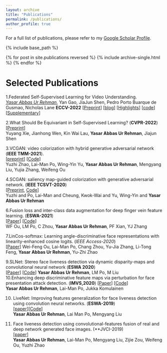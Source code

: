 ```yaml
---
layout: archive
title: "Publications"
permalink: /publications/
author_profile: true
---
```


For a full list of publications, please refer to my [Google Scholar Profile](https://scholar.google.com/citations?hl=en&user=hDKFeWEAAAAJ).


{% include base_path %}

{% for post in site.publications reversed %}
  {% include archive-single.html %}
{% endfor %}

**Selected Publications**
======
  
1.Federated Self-Supervised Learning for Video Understanding.<br>
<u>*Yasar Abbas Ur Rehman*</u>, Yan Gao, JiaJun Shen, Pedro Porto Buarque de Gusmao, Nicholas Lane
**ECCV-2022** 
[[Preprint](https://arxiv.org/abs/2207.01975)] [[blog](https://flower.dev/blog/2023-04-05-federated-learning-with-self-supervision/)] [[Highlights](https://www.youtube.com/watch?v=ZLqst0lVte8&list=PLNG4feLHqCWni5zfOBaZNtaPlCce0OnJ6&index=8)] [[code](https://github.com/yasar-rehman/FEDVSSL)] [[Supplementary](https://github.com/yasar-rehman/yasar/ECCV2022_SSL_FL_for_video_supplementry.pdf)] <br>
 


2.What Should Be Equivariant in Self-Supervised Learning? (**CVPR-2022**) <br>
[[Preprint](https://openaccess.thecvf.com/content/CVPR2022W/L3D-IVU/papers/Xie_What_Should_Be_Equivariant_in_Self-Supervised_Learning_CVPRW_2022_paper.pdf)] <br> 
Yuyang Xie, Jianhong Wen, Kin Wai Lau, **Yasar Abbas Ur Rehman**, Jiajun Shen <br>


3.VCGAN: video colorization with hybrid generative adversarial network (**IEEE TMM-2021**).<br> 
[[preprint](https://arxiv.org/pdf/2104.12357)] [[Code](https://github.com/zhaoyuzhi/VCGAN)] <br>
Yuzhi Zhao, Lai-Man Po, Wing-Yin Yu, **Yasar Abbas Ur Rehman**, Mengyang Liu, Yujia Zhang, Weifeng Ou <br>

4.SCGAN: saliency map-guided colorization with generative adversarial network. (**IEEE TCSVT-2020**) <br>
[[Preprint](https://arxiv.org/pdf/2011.11377.pdf), [Code]("https://github.com/zhaoyuzhi/Semantic-Colorization-GAN)] <br>
Yuzhi and Po, Lai-Man and Cheung, Kwok-Wai and Yu, Wing-Yin and **Yasar Abbas Ur Rehman** <br>

6.Fusion loss and inter-class data augmentation for deep finger vein feature learning. (**ESWA-2021**) <br>
[[Paper](https://www.sciencedirect.com/science/article/abs/pii/S0957417421000257)] [[Code](https://github.com/WeifengOu/FusionAug)] <br>
WF Ou, LM Po, C Zhou, **Yasar Abbas Ur Rehman**, PF Xian, YJ Zhang <br>

7.LinCos-softmax: Learning angle-discriminative face representations with linearity-enhanced cosine logits. (*IEEE Access-2020*)<br>
[[Paper](https://ieeexplore.ieee.org/stamp/stamp.jsp?arnumber=9116942)]
Wei-Feng Ou, Lai-Man Po, Chang Zhou, Yu-Jia Zhang, Li-Tong Feng, **Yasar Abbas Ur Rehman**, Yu-Zhi Zhao


9.SLNet: Stereo face liveness detection via dynamic disparity-maps and convolutional neural network (**ESWA 2020**)<br>
[[Paper](https://www.sciencedirect.com/science/article/abs/pii/S0957417419307195)] [[Code](https://github.com/yasar-rehman/SLNET)]
**Yasar Abbas Ur Rehman**, LM Po, M Liu <br>
10.Enhancing deep discriminative feature maps via perturbation for face presentation attack detection. (**IMVS,2020**)
[[Paper](https://www.sciencedirect.com/science/article/abs/pii/S0262885619304512)] [[Code](https://github.com/yasar-rehman/Perturbing-CNNs)] <br>
**Yasar Abbas Ur Rehman**, Lai-Man Po, Jukka Komulainen <br>

10. LiveNet: Improving features generalization for face liveness detection using convolution neural networks. (**ESWA-2019**)<br>
[[paper](https://www.sciencedirect.com/science/article/abs/pii/S0957417418302811)][[Code](https://github.com/yasar-rehman/LiveNet)]<br>
**Yasar Abbas Ur Rehman**, Lai Man Po, Mengyang Liu <br>

12. Face liveness detection using convolutional-features fusion of real and deep network generated face images. (**JVCI-2019)<br>
[[paper](https://www.sciencedirect.com/science/article/abs/pii/S1047320319300641)] <br>
**Yasar Abbas Ur Rehman**, Lai-Man Po, Mengyang Liu, Zijie Zou, Weifeng Ou, Yuzhi Zhao <br>




    










<!--
        

		<b> </b> 
		</div>
		<b> Yasar Abbas Ur Rehman </b>, Po Lai Man <br>
        <a href="https://www.sciencedirect.com/science/article/abs/pii/S0957417418302811">[ESWA,2018]</a>
		<a href="https://github.com/yasar-rehman/LiveNet">[Code]</a>,
        <a href="">[ESWA, 2019]</a>
        <a href="">[Code]</a>, 
        <a href="https://www.sciencedirect.com/science/article/abs/pii/S1047320319300641">JVCI (2019)</a>, 
        <a href="">[IMVS(2020)]</a> 
        <a href="">[Code]</a>,
        <br>
		</div>
	</div>
</div>	
<div class="col-md-12 pull-right">
	<div class="col-md-4 pull-left">
		<div style="margin-top:5%;"> 
		<img src="https://github.com/yasar-rehman/Energy-Efficient-Object-Detection-and-Image-Transmission-in-WMSN/blob/main/result1.jpg?raw=true" alt="" width="100%"> 
		</div>
	</div>
	<div class="col-md-8 pull-right">
		<div style="font-family: 'Serif', Times New Roman;"> 
		<div style="font-family: 'Serif', Times New Roman; font-size:18px;"> 
		<b>A Novel Energy Efficient Object Detection and Image Transmission Approach in Wireless Multimedia Sensor Networks </b> 
		</div>
		<b> Yasar Abbas Ur Rehman </b>, Muhammad Tariq, Takuro Sato <br>
		IEEE Sensor Journal, 2016 <br>
		<a href="https://www.researchgate.net/publication/303770986_A_Novel_Energy_
			Efficient_Object_Detection_and_Image_Transmission_Approach_for_Wireless_Multimedia_Sensor_Networks"> [Preprint] </a>
		<a href="https://github.com/yasar-rehman/Energy-Efficient-Object-Detection-and-Image-Transmission-in-WMSN"> [Code] </a>
		</div>
	</div>
</div>

</body>
-->


